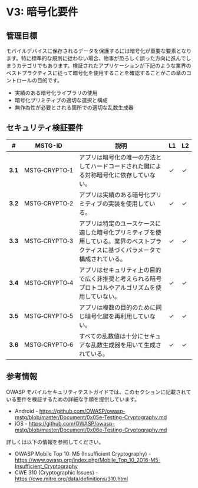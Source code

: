 # V3: 暗号化要件

## 管理目標

モバイルデバイスに保存されるデータを保護するには暗号化が重要な要素となります。特に標準的な規則に従わない場合、物事が恐ろしく誤った方向に進んでしまうカテゴリでもあります。検証されたアプリケーションが下記のような業界のベストプラクティスに従って暗号化を使用することを確認することがこの章のコントロールの目的です。

- 実績のある暗号化ライブラリの使用
- 暗号化プリミティブの適切な選択と構成
- 無作為性が必要とされる箇所での適切な乱数生成器

## セキュリティ検証要件

| # | MSTG-ID | 説明 | L1 | L2 |
| --- | --- | --- | --- | --- |
| **3.1** | MSTG‑CRYPTO‑1 | アプリは暗号化の唯一の方法としてハードコードされた鍵による対称暗号化に依存していない。 | ✓ | ✓ |
| **3.2** | MSTG‑CRYPTO‑2 | アプリは実績のある暗号化プリミティブの実装を使用している。 | ✓ | ✓ |
| **3.3** | MSTG‑CRYPTO‑3 | アプリは特定のユースケースに適した暗号化プリミティブを使用している。業界のベストプラクティスに基づくパラメータで構成されている。 | ✓ | ✓|
| **3.4** | MSTG‑CRYPTO‑4 | アプリはセキュリティ上の目的で広く非推奨と考えられる暗号プロトコルやアルゴリズムを使用していない。 | ✓ | ✓|
| **3.5** | MSTG‑CRYPTO‑5 | アプリは複数の目的のために同じ暗号化鍵を再利用していない。 | ✓ | ✓ |
| **3.6** | MSTG‑CRYPTO‑6 | すべての乱数値は十分にセキュアな乱数生成器を用いて生成されている。 | ✓ | ✓ |

## 参考情報

OWASP モバイルセキュリティテストガイドでは、このセクションに記載されている要件を検証するための詳細な手順を提供しています。

- Android - <https://github.com/OWASP/owasp-mstg/blob/master/Document/0x05e-Testing-Cryptography.md>
- iOS - <https://github.com/OWASP/owasp-mstg/blob/master/Document/0x06e-Testing-Cryptography.md>

詳しくは以下の情報を参照してください。

- OWASP Mobile Top 10: M5 (Insufficient Cryptography) - <https://www.owasp.org/index.php/Mobile_Top_10_2016-M5-Insufficient_Cryptography>
- CWE 310 (Cryptographic Issues) - <https://cwe.mitre.org/data/definitions/310.html>
